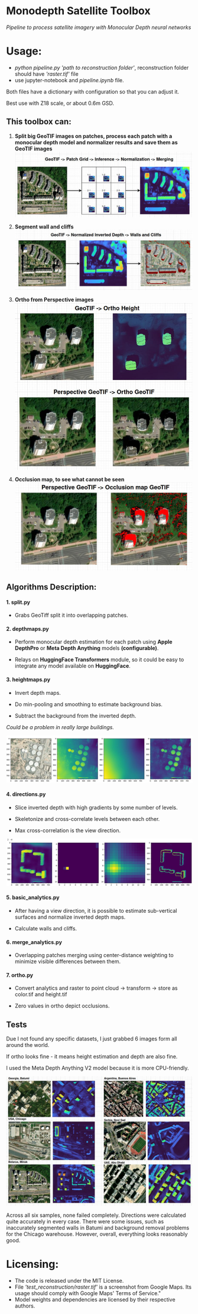 # Monodepth Satellite Toolbox
*Pipeline to process satellite imagery with Monocular Depth neural networks*

# Usage:
- *python pipeline.py 'path to reconstruction folder'*, reconstruction folder should have *'raster.tif'* file
- use jupyter-notebook and *pipeline.ipynb* file.

Both files have a dictionary with configuration so that you can adjust it.

Best use with Z18 scale, or about 0.6m GSD.

## This toolbox can:
1. **Split big GeoTIF images on patches, process each patch with a monocular depth model and normalizer results and save them as GeoTIF images**
![split infer merge](docs/split-infer-merge.jpg)

2. **Segment wall and сliffs**
![walls and cliffs](docs/walls-and-cliffs.jpg)

3. **Ortho from Perspective images**
![ortho](docs/ortho.jpg)

4. **Occlusion map, to see what cannot be seen**
![occlusion](docs/occlusion_map.jpg)

## Algorithms Description:

#### 1. split.py

- Grabs GeoTiff split it into overlapping patches.

#### 2. depthmaps.py

- Perform monocular depth estimation for each patch using **Apple DepthPro** or **Meta Depth Anything** models **(configurable)**.

- Relays on **HuggingFace Transformers** module, so it could be easy to integrate any model available on **HuggingFace**.

#### 3. heightmaps.py

- Invert depth maps.

- Do min-pooling and smoothing to estimate background bias.

- Subtract the background from the inverted depth.

*Could be a problem in really large buildings.*

![Background](docs/remove_background.jpg)


#### 4. directions.py

- Slice inverted depth with high gradients by some number of levels.

- Skeletonize and cross-correlate levels between each other.

- Max cross-correlation is the view direction.

![Cross correlation](docs/cross_corr.jpg)

#### 5. basic_analytics.py

- After having a view direction, it is possible to estimate sub-vertical surfaces and normalize inverted depth maps.

- Calculate walls and cliffs.


#### 6. merge_analytics.py
- Overlapping patches merging using center-distance weighting to minimize visible differences between them.


#### 7. ortho.py
- Convert analytics and raster to point cloud -> transform -> store as color.tif and height.tif

- Zero values in ortho depict occlusions.


## Tests

Due I not found any specific datasets, I just grabbed 6 images form all around the world.

If ortho looks fine - it means height estimation and depth are also fine.

I used the Meta Depth Anything V2 model because it is more CPU-friendly.

![Cross correlation](docs/test_1.jpg)

Across all six samples, none failed completely. Directions were calculated quite accurately in every case. There were some issues, such as inaccurately segmented walls in Batumi and background removal problems for the Chicago warehouse. However, overall, everything looks reasonably good.

 # Licensing:
 - The code is released under the MIT License.
 - File *'test_reconstruction/raster.tif'* is a screenshot from Google Maps. Its usage should comply with Google Maps' Terms of Service."
 - Model weights and dependencies are licensed by their respective authors.
